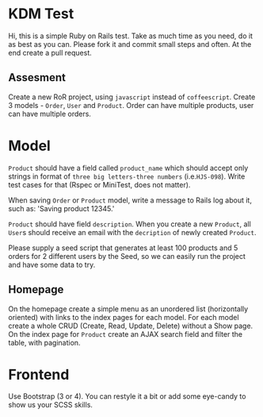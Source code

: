 # KDM Test

Hi, this is a simple Ruby on Rails test. Take as much time as you
need, do it as best as you can. Please fork it and commit small steps and often.
At the end create a pull request.

## Assesment

Create a new RoR project, using `javascript` instead of
`coffeescript`. Create 3 models - `Order`, `User` and `Product`. Order
can have multiple products, user can have multiple orders.

# Model

`Product` should have a field called `product_name` which should accept
only strings in format of `three big letters-three numbers` (i.e.`HJS-098`). Write test cases for that (Rspec or MiniTest, does not matter).

When saving `Order` or `Product` model, write a message to Rails log
about it, such as: 'Saving product 12345.'

`Product` should have field `description`. When you create a new `Product`, all `User`s should receive an email
with the `decription` of newly created `Product`.

Please supply a seed script that generates at least 100 products and 5
orders for 2 different users by the Seed, so we can easily run the
project and have some data to try.


## Homepage

On the homepage create a simple menu as an unordered list (horizontally
oriented) with links to the index pages for each model. For each model
create a whole CRUD (Create, Read, Update, Delete) without a Show
page. On the index page for `Product` create an AJAX search field and
filter the table, with pagination.

# Frontend

Use Bootstrap (3 or 4). You can restyle it a bit or add some eye-candy to show us your SCSS skills.

